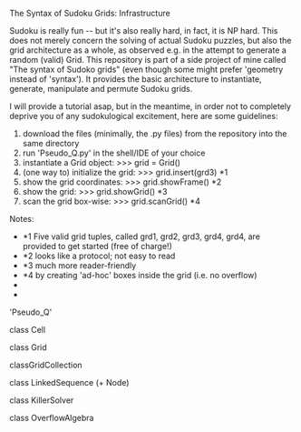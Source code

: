 The Syntax of Sudoku Grids: Infrastructure

Sudoku is really fun -- but it's also really hard, in fact, it is NP hard.
This does not merely concern the solving of actual Sudoku puzzles, but also the grid architecture as a whole, as observed e.g. in the attempt to generate a random (valid) Grid. 
This repository is part of a side project of mine called "The syntax of Sudoko grids" (even though some might prefer 'geometry instead of 'syntax'). It provides the basic architecture to instantiate, generate, manipulate and permute Sudoku grids. 

I will provide a tutorial asap, but in the meantime, in order not to completely deprive you of any sudokulogical excitement, here are some guidelines:

1. download the files (minimally, the .py files) from the repository into the same directory
2. run 'Pseudo_Q.py' in the shell/IDE of your choice
3. instantiate a Grid object: >>> grid = Grid()
4. (one way to) initialize the grid: >>> grid.insert(grd3) *1
5. show the grid coordinates: >>> grid.showFrame()  *2
6. show the grid: >>> grid.showGrid() *3
7. scan the grid box-wise: >>> grid.scanGrid()  *4


Notes:

- *1 Five valid grid tuples, called grd1, grd2, grd3, grd4, grd4, are provided to get started (free of charge!)
- *2 looks like a protocol; not easy to read
- *3 much more reader-friendly
- *4 by creating 'ad-hoc' boxes inside the grid (i.e. no overflow)
- 
- 







'Pseudo_Q' 


class Cell

class Grid

classGridCollection

class LinkedSequence (+ Node)

class KillerSolver

class OverflowAlgebra
